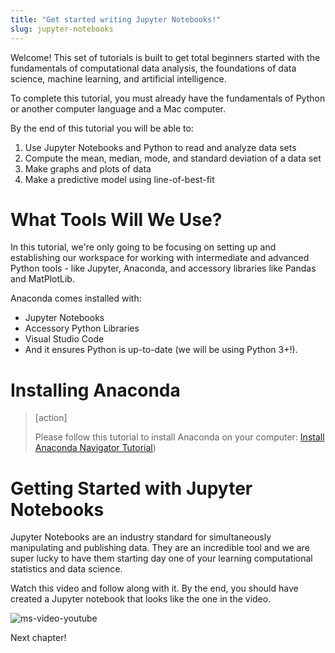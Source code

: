 ```yaml
---
title: "Get started writing Jupyter Notebooks!"
slug: jupyter-notebooks
---
```


Welcome! This set of tutorials is built to get total beginners started with the fundamentals of computational data analysis, the foundations of data science, machine learning, and artificial intelligence.

To complete this tutorial, you must already have the fundamentals of Python or another computer language and a Mac computer.

By the end of this tutorial you will be able to:

1. Use Jupyter Notebooks and Python to read and analyze data sets
1. Compute the mean, median, mode, and standard deviation of a data set
1. Make graphs and plots of data
1. Make a predictive model using line-of-best-fit

# What Tools Will We Use?

In this tutorial, we're only going to be focusing on setting up and establishing our workspace for working with intermediate and advanced Python tools - like Jupyter, Anaconda, and accessory libraries like Pandas and MatPlotLib.

Anaconda comes installed with:

- Jupyter Notebooks
- Accessory Python Libraries
- Visual Studio Code
- And it ensures Python is up-to-date (we will be using Python 3+!).

# Installing Anaconda

>[action]
>
> Please follow this tutorial to install Anaconda on your computer:
> [Install Anaconda Navigator Tutorial](https://www.datacamp.com/community/tutorials/installing-anaconda-mac-os-x))

# Getting Started with Jupyter Notebooks

Jupyter Notebooks are an industry standard for simultaneously manipulating and publishing data. They are an incredible tool and we are super lucky to have them starting day one of your learning computational statistics and data science.

Watch this video and follow along with it. By the end, you should have created a Jupyter notebook that looks like the one in the video.

![ms-video-youtube](https://www.youtube.com/watch?v=HW29067qVWk)

Next chapter!
